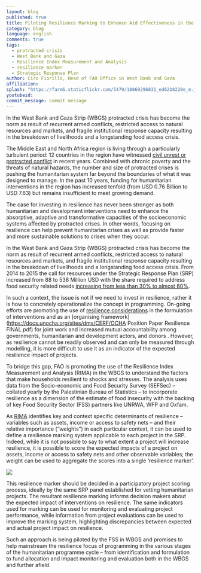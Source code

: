 ```yaml
---
layout: blog
published: true
title: Piloting Resilience Marking to Enhance Aid Effectiveness in the Palestinian Context
category: blog
language: english
comments: true
tags: 
  - protracted crisis
  - West Bank and Gaza
  - Resilience Index Measurement and Analysis
  - resilience marker
  - Strategic Response Plan
author: Ciro Fiorillo, Head of FAO Office in West Bank and Gaza
affiliation: 
splash: "https://farm6.staticflickr.com/5479/18869296831_ed62b8220e_m.jpg"
youtubeid: 
commit_message: commit message
---
```

In the West Bank and Gaza Strip (WBGS) protracted crisis has become the norm as result of recurrent armed conflicts, restricted access to natural resources and markets, and fragile institutional response capacity resulting in the breakdown of livelihoods and a longstanding food access crisis.
<!-- more -->



The Middle East and North Africa region is living through a particularly turbulent period: 12 countries in the region have witnessed [civil unrest or protracted conflict](http://www.afedonline.org/conference/uploads/Presentation/pdf/OuldAhmedAFEDconference26November.pdf) in recent years. Combined with chronic poverty and the threats of natural hazards, the number and size of protracted crises is pushing the humanitarian system far beyond the boundaries of what it was designed to manage. In the past 10 years, funding for humanitarian interventions in the region has increased tenfold (from USD 0.76 Billion to USD 7.63) but remains insufficient to meet growing demand. 

The case for investing in resilience has never been stronger as both humanitarian and development interventions need to enhance the absorptive, adaptive and transformative capacities of the socioeconomic systems affected by protracted crises.  In other words, focusing on resilience can help prevent humanitarian crises as well as provide faster and more sustainable solutions to crises when they occur. 

In the West Bank and Gaza Strip (WBGS) protracted crisis has become the norm as result of recurrent armed conflicts, restricted access to natural resources and markets, and fragile institutional response capacity resulting in the breakdown of livelihoods and a longstanding food access crisis. From 2014 to 2015 the call for resources under the Strategic Response Plan (SRP) increased from 88 to 538 Million USD with the share required to address food security related needs [increasing from less than 30% to almost 60%](http://fts.unocha.org/pageloader.aspx?page=emerg-emergencyDetails&appealID=1067). 

In such a context, the issue is not if we need to invest in resilience, rather it is how to concretely operationalize the concept in programming. On-going efforts are promoting the use of [resilience considerations](http://ec.europa.eu/echo/files/policies/resilience/resilience_marker_guidance_en.pdf) in the formulation of interventions  and as an [organising framework](https://docs.unocha.org/sites/dms/CERF/OCHA Position Paper Resilience FINAL.pdf) for joint work and increased mutual accountability among governments, humanitarian and development actors, and donors . However, as resilience cannot be readily observed and can only be measured through modelling, it is more difficult to use it as an indicator of the expected resilience impact of projects.

To bridge this gap, FAO is promoting the use of the Resilience Index Measurement and Analysis (RIMA)  in the WBGS to understand the factors that make households resilient to shocks and stresses. The analysis uses data from the Socio-economic and Food Security Survey (SEFSec) – collated yearly by the Palestinian Bureau of Statistics – to incorporate resilience as a dimension of the estimate of food insecurity with the backing of key Food Security Sector (FSS) partners like UNRWA, WFP and Oxfam. 

As [RIMA](http://www.fao.org/3/a-i4102e.pdf) identifies key and context specific determinants of resilience – variables such as assets, income or access to safety nets – and their relative importance (“weights”) in each particular context, it can be used to define a resilience marking system applicable to each project in the SRP. Indeed, while it is not possible to say to what extent a project will increase resilience, it is possible to score the expected impacts of a project on assets, income or access to safety nets and other observable variables; the weight can be used to aggregate the scores into a single ‘resilience marker’.

![](https://farm4.staticflickr.com/3752/18245992153_78f055aa73_o.png)


This resilience marker should be decided in a participatory project scoring process, ideally by the same SRP panel established for vetting humanitarian projects. The resultant resilience marking informs decision makers about the expected impact of interventions on resilience. The same indicators used for marking can be used for monitoring and evaluating project performance, while information from project evaluations can be used to improve the marking system, highlighting discrepancies between expected and actual project impact on resilience. 

Such an approach is being piloted by the FSS in WBGS and promises to help mainstream the resilience focus of programming in the various stages of the humanitarian programme cycle – from identification and formulation to fund allocation and impact monitoring and evaluation both in the WBGS and further afield.